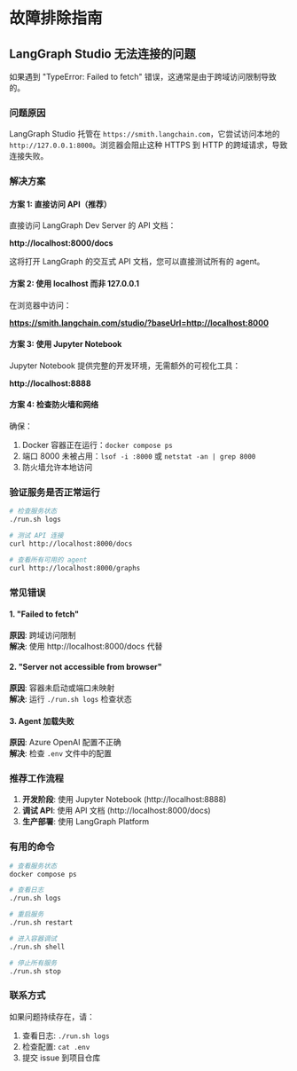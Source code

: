 # 故障排除指南

## LangGraph Studio 无法连接的问题

如果遇到 "TypeError: Failed to fetch" 错误，这通常是由于跨域访问限制导致的。

### 问题原因

LangGraph Studio 托管在 `https://smith.langchain.com`，它尝试访问本地的 `http://127.0.0.1:8000`。浏览器会阻止这种 HTTPS 到 HTTP 的跨域请求，导致连接失败。

### 解决方案

#### 方案 1: 直接访问 API（推荐）

直接访问 LangGraph Dev Server 的 API 文档：

**http://localhost:8000/docs**

这将打开 LangGraph 的交互式 API 文档，您可以直接测试所有的 agent。

#### 方案 2: 使用 localhost 而非 127.0.0.1

在浏览器中访问：

**https://smith.langchain.com/studio/?baseUrl=http://localhost:8000**

#### 方案 3: 使用 Jupyter Notebook

Jupyter Notebook 提供完整的开发环境，无需额外的可视化工具：

**http://localhost:8888**

#### 方案 4: 检查防火墙和网络

确保：
1. Docker 容器正在运行：`docker compose ps`
2. 端口 8000 未被占用：`lsof -i :8000` 或 `netstat -an | grep 8000`
3. 防火墙允许本地访问

### 验证服务是否正常运行

```bash
# 检查服务状态
./run.sh logs

# 测试 API 连接
curl http://localhost:8000/docs

# 查看所有可用的 agent
curl http://localhost:8000/graphs
```

### 常见错误

#### 1. "Failed to fetch"

**原因**: 跨域访问限制  
**解决**: 使用 http://localhost:8000/docs 代替

#### 2. "Server not accessible from browser"

**原因**: 容器未启动或端口未映射  
**解决**: 运行 `./run.sh logs` 检查状态

#### 3. Agent 加载失败

**原因**: Azure OpenAI 配置不正确  
**解决**: 检查 `.env` 文件中的配置

### 推荐工作流程

1. **开发阶段**: 使用 Jupyter Notebook (http://localhost:8888)
2. **调试 API**: 使用 API 文档 (http://localhost:8000/docs)
3. **生产部署**: 使用 LangGraph Platform

### 有用的命令

```bash
# 查看服务状态
docker compose ps

# 查看日志
./run.sh logs

# 重启服务
./run.sh restart

# 进入容器调试
./run.sh shell

# 停止所有服务
./run.sh stop
```

### 联系方式

如果问题持续存在，请：
1. 查看日志: `./run.sh logs`
2. 检查配置: `cat .env`
3. 提交 issue 到项目仓库
